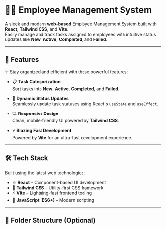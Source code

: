 # 🧑‍💼 Employee Management System

A sleek and modern **web-based** Employee Management System built with **React**, **Tailwind CSS**, and **Vite**.  
Easily manage and track tasks assigned to employees with intuitive status updates like **New**, **Active**, **Completed**, and **Failed**.

---

## 🚀 Features

✨ Stay organized and efficient with these powerful features:

- 📋 **Task Categorization**  
  Sort tasks into **New**, **Active**, **Completed**, and **Failed**.

- 🔄 **Dynamic Status Updates**  
  Seamlessly update task statuses using React's `useState` and `useEffect`.

- 💻 **Responsive Design**  
  Clean, mobile-friendly UI powered by **Tailwind CSS**.

- ⚡ **Blazing Fast Development**  
  Powered by **Vite** for an ultra-fast development experience.

---

## 🛠️ Tech Stack

Built using the latest web technologies:

- ⚛️ **React** – Component-based UI development  
- 🎨 **Tailwind CSS** – Utility-first CSS framework  
- ⚡ **Vite** – Lightning-fast frontend tooling  
- 🧠 **JavaScript (ES6+)** – Modern scripting

---

## 📂 Folder Structure (Optional)

